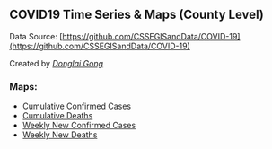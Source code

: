 ## COVID19 Time Series & Maps (County Level)
Data Source: [https://github.com/CSSEGISandData/COVID-19](https://github.com/CSSEGISandData/COVID-19)

Created by [_Donglai Gong_](mailto:gong@bluetao.com)

### Maps: 
- [Cumulative Confirmed Cases](https://truedichotomy.github.io/covid19_public/maps/covid19map_confirmed.html)
- [Cumulative Deaths](https://truedichotomy.github.io/covid19_public/maps/covid19map_death.html)
- [Weekly New Confirmed Cases](https://truedichotomy.github.io/covid19_public/maps/covid19map_delta_confirmed.html)
- [Weekly New Deaths](https://truedichotomy.github.io/covid19_public/maps/covid19map_delta_death.html)
